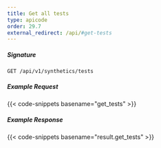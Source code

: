 ```yaml
---
title: Get all tests
type: apicode
order: 29.7
external_redirect: /api/#get-tests
---
```


##### Signature
`GET /api/v1/synthetics/tests`

##### Example Request

{{< code-snippets basename="get_tests" >}}

##### Example Response

{{< code-snippets basename="result.get_tests" >}}
